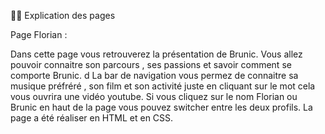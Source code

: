 👨‍💻 Explication des pages

Page Florian :

Dans cette page vous retrouverez la présentation de Brunic. Vous allez pouvoir connaitre son parcours , ses passions et savoir comment se comporte Brunic. d
La bar de navigation vous permez de connaitre sa musique préfréré , son film et son activité juste en cliquant sur le mot cela vous ouvrira une vidéo youtube.
Si vous cliquez sur le nom Florian ou Brunic en haut de la page vous pouvez switcher entre les deux profils.
La page a été réaliser en HTML et en CSS.
